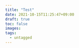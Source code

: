 ```yaml
---
title: "Test"
date: 2021-10-15T11:25:47+09:00
draft: true
toc: false
images:
tags: 
  - untagged
---
```


